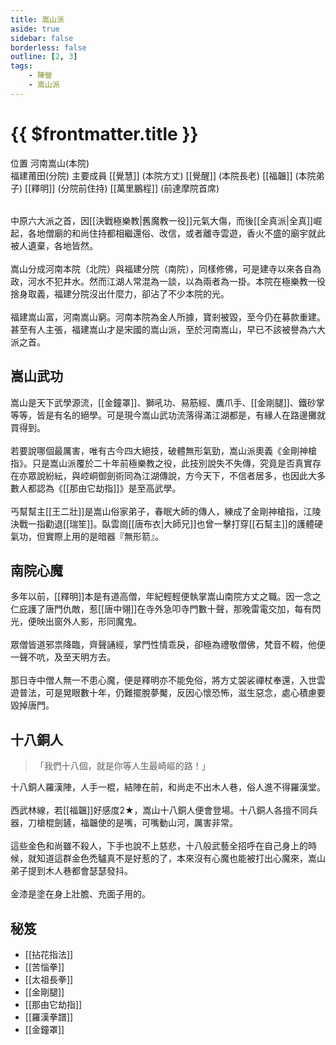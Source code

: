 ```yaml
---
title: 嵩山派
aside: true
sidebar: false
borderless: false
outline: [2, 3]
tags:
    - 陣營
    - 嵩山派
---
```


# {{ $frontmatter.title }}

<InfoList position="right">
	<Info title="陣營資料" :open=true>
		<table>
			<ChTr>
				<ChTd isTitle=true>
					位置
				</ChTd>
				<ChTd>
					河南嵩山(本院)<br>福建莆田(分院)
				</ChTd>
			</ChTr>
			<ChTr>
				<ChTd isTitle=true position='center'>
					主要成員
				</ChTd>
			</ChTr>
			<ChTr>
                <ChTd position='center'>
                    [[覺慧]] (本院方丈)
                </ChTd>
            </ChTr>
            <ChTr>
                <ChTd position='center'>
                    [[覺醒]] (本院長老)
                </ChTd>
            </ChTr>
            <ChTr>
                <ChTd position='center'>
                    [[福韞]] (本院弟子)
                </ChTd>
            </ChTr>
            <ChTr>
                <ChTd position='center'>  
                    [[釋明]] (分院前住持)
                </ChTd>
            </ChTr>
            <ChTr>
                <ChTd position='center'>  
                    [[萬里鵬程]] (前達摩院首席)
                </ChTd>
            </ChTr>
		</table>
	</Info>
</InfoList>

中原六大派之首，因[[決戰極樂教|舊魔教一役]]元氣大傷，而後[[全真派|全真]]崛起，各地僧廟的和尚住持都相繼還俗、改信，或者離寺雲遊，香火不盛的廟宇就此被人遺棄，各地皆然。
<br><br>
嵩山分成河南本院（北院）與福建分院（南院），同樣修佛，可是建寺以來各自為政，河水不犯井水。然而江湖人常混為一談，以為兩者為一掛。本院在極樂教一役捨身取義，福建分院沒出什麼力，卻沾了不少本院的光。
<br><br>
福建嵩山富，河南嵩山窮。河南本院為金人所據，寶剎被毀，至今仍在募款重建。甚至有人主張，福建嵩山才是宋國的嵩山派，至於河南嵩山，早已不該被譽為六大派之首。

## 嵩山武功

嵩山是天下武學源流，[[金鐘罩]]、獅吼功、易筋經、鷹爪手、[[金剛腿]]、鐵砂掌等等，皆是有名的絕學。可是現今嵩山武功流落得滿江湖都是，有緣人在路邊攤就買得到。
<br><br>
若要說哪個最厲害，唯有古今四大絕技，破體無形氣勁，嵩山派奧義《金剛神槍指》。只是嵩山派覆於二十年前極樂教之役，此技別說失不失傳，究竟是否真實存在亦眾說紛紜，與崆峒御劍術同為江湖傳說，方今天下，不信者居多，也因此大多數人都認為《[[那由它劫指]]》是至高武學。
<br><br>
丐幫幫主[[王二壯]]是嵩山俗家弟子，春眠大師的傳人，練成了金剛神槍指，江陵決戰一指勸退[[瑞笙]]。臥雲崗[[唐布衣|大師兄]]也曾一擊打穿[[石幫主]]的護體硬氣功，但實際上用的是暗器『無形箭』。

## 南院心魔

多年以前，[[釋明]]本是有道高僧，年紀輕輕便執掌嵩山南院方丈之職。因一念之仁庇護了唐門仇敵，惹[[唐中翎]]在寺外急叩寺門數十聲，那晚雷電交加，每有閃光，便映出窗外人影，形同魔鬼。
<br><br>
眾僧皆道邪祟降臨，齊聲誦經，掌門性情乖戾，卻極為禮敬僧佛，梵音不輟，他便一聲不吭，及至天明方去。
<br><br>
那日寺中僧人無一不患心魔，便是釋明亦不能免俗，將方丈袈裟禪杖奉還，入世雲遊普法，可是晃眼數十年，仍難擺脫夢魘，反因心懷恐怖，滋生惡念，處心積慮要毀掉唐門。

## 十八銅人

> 「我們十八個，就是你等人生最崎嶇的路！」

十八銅人羅漢陣，人手一棍，結陣在前，和尚走不出木人巷，俗人進不得羅漢堂。
<br><br>
西武林線，若[[福韞]]好感度2★，嵩山十八銅人便會登場。十八銅人各擅不同兵器，刀槍棍劍鏟，福韞使的是嘴，可嘴動山河，厲害非常。
<br><br>
這些金色和尚雖不殺人，下手也說不上慈悲，十八般武藝全招呼在自己身上的時候，就知道這群金色禿驢真不是好惹的了，本來沒有心魔也能被打出心魔來，嵩山弟子提到木人巷都會瑟瑟發抖。
<br><br>
金漆是塗在身上壯膽、充面子用的。

## 秘笈

- [[拈花指法]]
- [[苦惱拳]]
- [[太祖長拳]]
- [[金剛腿]]
- [[那由它劫指]]
- [[羅漢拳譜]]
- [[金鐘罩]]